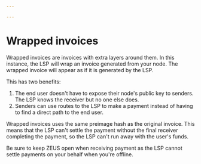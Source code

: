 ```yaml
---

---
```


# Wrapped invoices

Wrapped invoices are invoices with extra layers around them. In this instance, the LSP will wrap an invoice generated from your node. The wrapped invoice will appear as if it is generated by the LSP.

This has two benefits:

1) The end user doesn't have to expose their node's public key to senders. The LSP knows the receiver but no one else does.
2) Senders can use routes to the LSP to make a payment instead of having to find a direct path to the end user.

Wrapped invoices uses the same preimage hash as the original invoice. This means that the LSP can't settle the payment without the final receiver completing the payment, so the LSP can't run away with the user's funds.

Be sure to keep ZEUS open when receiving payment as the LSP cannot settle payments on your behalf when you're offline.